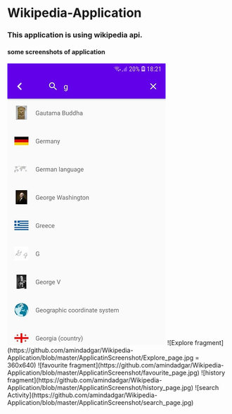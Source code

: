 # Wikipedia-Application
### This application is using wikipedia api.
#### some screenshots of application
<img src="https://github.com/amindadgar/Wikipedia-Application/blob/master/ApplicatinScreenshot/search_page.jpg" alt="alt text" width="360" height="640">
![Explore fragment](https://github.com/amindadgar/Wikipedia-Application/blob/master/ApplicatinScreenshot/Explore_page.jpg = 360x640) 
![favourite fragment](https://github.com/amindadgar/Wikipedia-Application/blob/master/ApplicatinScreenshot/favourite_page.jpg) 
![history fragment](https://github.com/amindadgar/Wikipedia-Application/blob/master/ApplicatinScreenshot/history_page.jpg) 
![search Activity](https://github.com/amindadgar/Wikipedia-Application/blob/master/ApplicatinScreenshot/search_page.jpg)
